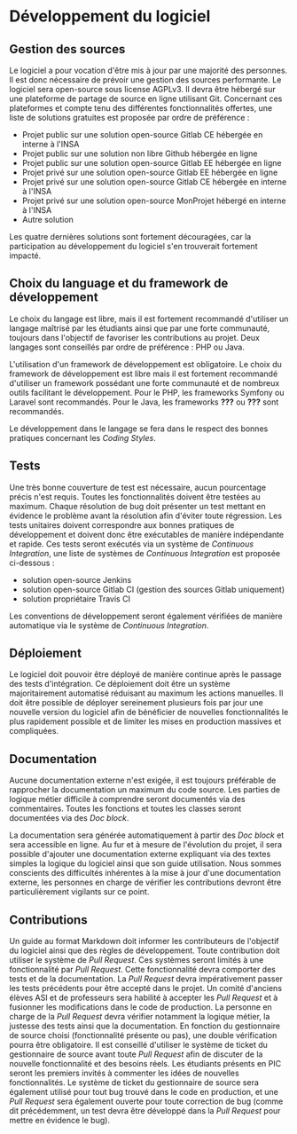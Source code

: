 # Développement du logiciel

## Gestion des sources

Le logiciel a pour vocation d'être mis à jour par une majorité des personnes. Il est donc nécessaire de prévoir une gestion des sources performante. Le logiciel sera open-source sous license AGPLv3. Il devra être hébergé sur une plateforme de partage de source en ligne utilisant Git. Concernant ces plateformes et compte tenu des différentes fonctionnalités offertes, une liste de solutions gratuites est proposée par ordre de préférence :

* Projet public sur une solution open-source Gitlab CE hébergée en interne à l'INSA
* Projet public sur une solution non libre Github hébergée en ligne
* Projet public sur une solution open-source Gitlab EE hébergée en ligne
* Projet privé sur une solution open-source Gitlab EE hébergée en ligne
* Projet privé sur une solution open-source Gitlab CE hébergée en interne à l'INSA
* Projet privé sur une solution open-source MonProjet hébergé en interne à l'INSA
* Autre solution

Les quatre dernières solutions sont fortement découragées, car la participation au développement du logiciel s'en trouverait fortement impacté.

## Choix du language et du framework de développement

Le choix du langage est libre, mais il est fortement recommandé d'utiliser un langage maîtrisé par les étudiants ainsi que par une forte communauté, toujours dans l'objectif de favoriser les contributions au projet. Deux langages sont conseillés par ordre de préférence : PHP ou Java.

L'utilisation d'un framework de développement est obligatoire. Le choix du framework de développement est libre mais il est fortement recommandé d'utiliser un framework possédant une forte communauté et de nombreux outils facilitant le développement. Pour le PHP, les frameworks Symfony ou Laravel sont recommandés. Pour le Java, les frameworks **???** ou **???** sont recommandés.

Le développement dans le langage se fera dans le respect des bonnes pratiques concernant les *Coding Styles*.

## Tests

Une très bonne couverture de test est nécessaire, aucun pourcentage précis n'est requis. Toutes les fonctionnalités doivent être testées au maximum. Chaque résolution de bug doit présenter un test mettant en évidence le problème avant la résolution afin d'éviter toute régression. Les tests unitaires doivent correspondre aux bonnes pratiques de développement et doivent donc être exécutables de manière indépendante et rapide. Ces tests seront exécutés via un système de *Continuous Integration*, une liste de systèmes de *Continuous Integration* est proposée ci-dessous :

* solution open-source Jenkins
* solution open-source Gitlab CI (gestion des sources Gitlab uniquement)
* solution propriétaire Travis CI

Les conventions de développement seront également vérifiées de manière automatique via le système de *Continuous Integration*.

## Déploiement

Le logiciel doit pouvoir être déployé de manière continue après le passage des tests d'intégration. Ce déploiement doit être un système majoritairement automatisé réduisant au maximum les actions manuelles. Il doit être possible de déployer sereinement plusieurs fois par jour une nouvelle version du logiciel afin de bénéficier de nouvelles fonctionnalités le plus rapidement possible et de limiter les mises en production massives et compliquées.

## Documentation

Aucune documentation externe n'est exigée, il est toujours préférable de rapprocher la documentation un maximum du code source. Les parties de logique métier difficile à comprendre seront documentés via des commentaires. Toutes les fonctions et toutes les classes seront documentées via des *Doc block*.

La documentation sera générée automatiquement à partir des *Doc block* et sera accessible en ligne. Au fur et à mesure de l'évolution du projet, il sera possible d'ajouter une documentation externe expliquant via des textes simples la logique du logiciel ainsi que son guide utilisation. Nous sommes conscients des difficultés inhérentes à la mise à jour d'une documentation externe, les personnes en charge de vérifier les contributions devront être particulièrement vigilants sur ce point.

## Contributions

Un guide au format Markdown doit informer les contributeurs de l'objectif du logiciel ainsi que des règles de développement. Toute contribution doit utiliser le système de *Pull Request*. Ces systèmes seront limités à une fonctionnalité par *Pull Request*. Cette fonctionnalité devra comporter des tests et de la documentation. La *Pull Request* devra impérativement passer les tests précédents pour être accepté dans le projet. Un comité d'anciens élèves ASI et de professeurs sera habilité à accepter les *Pull Request* et à fusionner les modifications dans le code de production. La personne en charge de la *Pull Request* devra vérifier notamment la logique métier, la justesse des tests ainsi que la documentation. En fonction du gestionnaire de source choisi (fonctionnalité présente ou pas), une double vérification pourra être obligatoire. Il est conseillé d'utiliser le système de ticket du gestionnaire de source avant toute *Pull Request* afin de discuter de la nouvelle fonctionnalité et des besoins réels. Les étudiants présents en PIC seront les premiers invités à commenter les idées de nouvelles fonctionnalités. Le système de ticket du gestionnaire de source sera également utilisé pour tout bug trouvé dans le code en production, et une *Pull Request* sera également ouverte pour toute correction de bug (comme dit précédemment, un test devra être développé dans la *Pull Request* pour mettre en évidence le bug).
